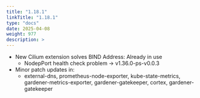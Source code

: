 ```yaml
---
title: "1.18.1"
linkTitle: "1.18.1"
type: "docs"
date: 2025-04-08
weight: 977
description: >
---
```


- New Cilium extension solves BIND Address: Already in use 
	- NodepPort health check problem -> v1.36.0-ps-v0.0.3
- Minor patch updates in: 
	- external-dns, prometheus-node-exporter, kube-state-metrics, 
	  gardener-metrics-exporter, gardener-gatekeeper, cortex, gardener-gatekeeper
